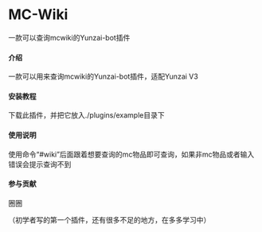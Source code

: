 # MC-Wiki
一款可以查询mcwiki的Yunzai-bot插件

#### 介绍

一款可以用来查询mcwiki的Yunzai-bot插件，适配Yunzai V3

#### 安装教程

下载此插件，并把它放入./plugins/example目录下

#### 使用说明

使用命令“#wiki”后面跟着想要查询的mc物品即可查询，如果非mc物品或者输入错误会提示查询不到

#### 参与贡献

圈圈

（初学者写的第一个插件，还有很多不足的地方，在多多学习中）
